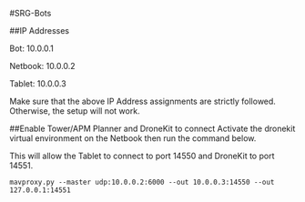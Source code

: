 #SRG-Bots

##IP Addresses

Bot: 10.0.0.1

Netbook:  10.0.0.2

Tablet: 10.0.0.3

Make sure that the above IP Address assignments are 
strictly followed. Otherwise, the setup will not work.


##Enable Tower/APM Planner and DroneKit to connect
Activate the dronekit virtual environment on the Netbook
 then run the command below.

This will allow the Tablet to connect to port 14550 and DroneKit to port 14551.

`mavproxy.py --master udp:10.0.0.2:6000 --out 10.0.0.3:14550 --out 127.0.0.1:14551`


